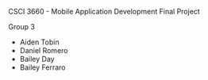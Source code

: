 CSCI 3660 - Mobile Application Development Final Project

Group 3

- Aiden Tobin
- Daniel Romero
- Bailey Day
- Bailey Ferraro